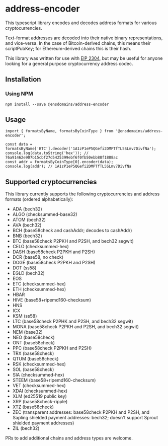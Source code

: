 # address-encoder
This typescript library encodes and decodes address formats for various cryptocurrencies.

Text-format addresses are decoded into their native binary representations, and vice-versa. In the case of Bitcoin-derived chains, this means their scriptPubKey; for Ethereum-derived chains this is their hash.

This library was written for use with [EIP 2304](https://eips.ethereum.org/EIPS/eip-2304), but may be useful for anyone looking for a general purpose cryptocurrency address codec.

## Installation

### Using NPM

```
npm install --save @ensdomains/address-encoder
```

## Usage

```
import { formatsByName, formatsByCoinType } from '@ensdomains/address-encoder';

const data = formatsByName['BTC'].decoder('1A1zP1eP5QGefi2DMPTfTL5SLmv7DivfNa');
console.log(data.toString('hex')); // 76a91462e907b15cbf27d5425399ebf6f0fb50ebb88f1888ac
const addr = formatsByCoinType[0].encoder(data);
console.log(addr); // 1A1zP1eP5QGefi2DMPTfTL5SLmv7DivfNa
```

## Supported cryptocurrencies

This library currently supports the following cryptocurrencies and address formats (ordered alphabetically):

 - ADA (bech32)
 - ALGO (checksummed-base32)
 - ATOM (bech32)
 - AVA (bech32)
 - BCH (base58check and cashAddr; decodes to cashAddr)
 - BNB (bech32)
 - BTC (base58check P2PKH and P2SH, and bech32 segwit)
 - CELO (checksummed-hex)
 - DASH (base58check P2PKH and P2SH)
 - DCR (base58, no check)
 - DOGE (base58check P2PKH and P2SH)
 - DOT (ss58)
 - EGLD (bech32)
 - EOS
 - ETC (checksummed-hex)
 - ETH (checksummed-hex)
 - HBAR
 - HIVE (base58+ripemd160-checksum)
 - HNS
 - ICX
 - KSM (ss58)
 - LTC (base58check P2PHK and P2SH, and bech32 segwit)
 - MONA (base58check P2PKH and P2SH, and bech32 segwit)
 - NEM (base32)
 - NEO (base58check)
 - ONT (base58check)
 - PPC (base58check P2PKH and P2SH)
 - TRX (base58check)
 - QTUM (base58check)
 - RSK (checksummed-hex)
 - SOL (base58check)
 - SIA (checksummed-hex)
 - STEEM (base58+ripemd160-checksum)
 - VET (checksummed-hex)
 - XDAI (checksummed-hex)
 - XLM (ed25519 public key)
 - XRP (base58check-ripple)
 - XTZ (base58check)
 - ZEC (transparent addresses: base58check P2PKH and P2SH, and Sapling shielded payment addresses: bech32; doesn't support Sprout shielded payment addresses)
 - ZIL (bech32)

PRs to add additional chains and address types are welcome.
